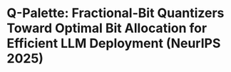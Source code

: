 # Q-Palette: Fractional-Bit Quantizers Toward Optimal Bit Allocation for Efficient LLM Deployment (NeurIPS 2025)

